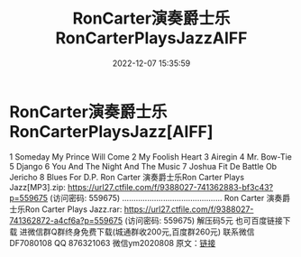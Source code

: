 ﻿---
title: RonCarter演奏爵士乐RonCarterPlaysJazzAIFF
date: 2022-12-07 15:35:59
categories: 新碟专辑、稀有等精品
tags: 纯音雅乐
---
# RonCarter演奏爵士乐RonCarterPlaysJazz[AIFF]

1 Someday My Prince Will Come
2 My Foolish Heart
3 Airegin
4 Mr. Bow-Tie
5 Django
6 You And The Night And The Music
7 Joshua Fit De Battle Ob Jericho
8 Blues For D.P.
Ron Carter 演奏爵士乐Ron Carter Plays Jazz[MP3].zip: https://url27.ctfile.com/f/9388027-741362883-bf3c43?p=559675
(访问密码: 559675)
............................................
Ron Carter 演奏爵士乐Ron Carter Plays Jazz.rar: https://url27.ctfile.com/f/9388027-741362872-a4cf6a?p=559675
(访问密码: 559675)
解压码5元
也可百度链接下载
进微信群Q群终身免费下载(城通群收200元,百度群260元)
联系微信DF7080108 QQ 876321063
微信ym2020808
原文：[链接](https://blog.sina.com.cn/s/blog_1647c7e76010310hr.html)
